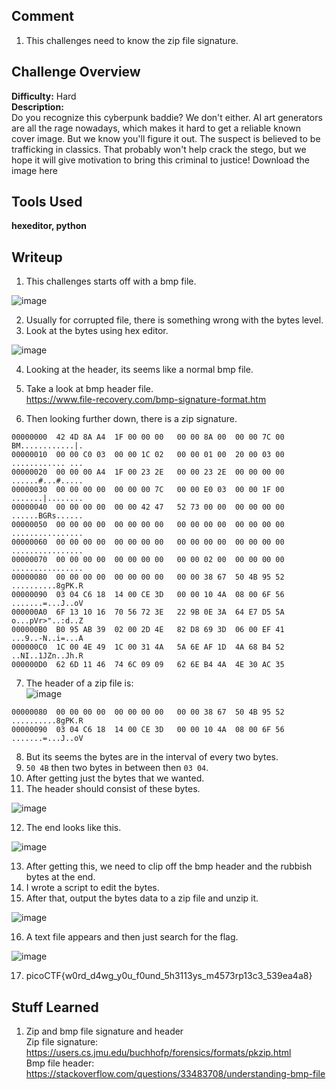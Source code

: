 ## Comment  
1. This challenges need to know the zip file signature.

## Challenge Overview  
**Difficulty:** Hard  
**Description:**   
Do you recognize this cyberpunk baddie? We don't either. AI art generators are all the rage nowadays, which makes it hard to get a reliable known cover image. But we know you'll figure it out. The suspect is believed to be trafficking in classics. That probably won't help crack the stego, but we hope it will give motivation to bring this criminal to justice!
Download the image here

## Tools Used  
**hexeditor, python**

## Writeup  
1. This challenges starts off with a bmp file.  

![image](https://github.com/user-attachments/assets/4f1a69b7-a84e-4fca-809b-829725e8310c)

2. Usually for corrupted file, there is something wrong with the bytes level.  
3. Look at the bytes using hex editor.  

![image](https://github.com/user-attachments/assets/0dcb0c54-8479-483d-8b8d-44ce61104d48)

4. Looking at the header, its seems like a normal bmp file.  
5. Take a look at bmp header file.  
https://www.file-recovery.com/bmp-signature-format.htm

6. Then looking further down, there is a zip signature.
```
00000000  42 4D 8A A4  1F 00 00 00   00 00 8A 00  00 00 7C 00                                                                                                                                                              BM............|.
00000010  00 00 C0 03  00 00 1C 02   00 00 01 00  20 00 03 00                                                                                                                                                              ............ ...
00000020  00 00 00 A4  1F 00 23 2E   00 00 23 2E  00 00 00 00                                                                                                                                                              ......#...#.....
00000030  00 00 00 00  00 00 00 7C   00 00 E0 03  00 00 1F 00                                                                                                                                                              .......|........
00000040  00 00 00 00  00 00 42 47   52 73 00 00  00 00 00 00                                                                                                                                                              ......BGRs......
00000050  00 00 00 00  00 00 00 00   00 00 00 00  00 00 00 00                                                                                                                                                              ................
00000060  00 00 00 00  00 00 00 00   00 00 00 00  00 00 00 00                                                                                                                                                              ................
00000070  00 00 00 00  00 00 00 00   00 00 02 00  00 00 00 00                                                                                                                                                              ................
00000080  00 00 00 00  00 00 00 00   00 00 38 67  50 4B 95 52                                                                                                                                                              ..........8gPK.R
00000090  03 04 C6 18  14 00 CE 3D   00 00 10 4A  08 00 6F 56                                                                                                                                                              .......=...J..oV
000000A0  6F 13 10 16  70 56 72 3E   22 9B 0E 3A  64 E7 D5 5A                                                                                                                                                              o...pVr>"..:d..Z
000000B0  B0 95 AB 39  02 00 2D 4E   82 D8 69 3D  06 00 EF 41                                                                                                                                                              ...9..-N..i=...A
000000C0  1C 00 4E 49  1C 00 31 4A   5A 6E AF 1D  4A 68 B4 52                                                                                                                                                              ..NI..1JZn..Jh.R
000000D0  62 6D 11 46  74 6C 09 09   62 6E B4 4A  4E 30 AC 35
```
7. The header of a zip file is:  
![image](https://github.com/user-attachments/assets/e9344bfd-2fbb-4b12-bac5-4a59c45665df)

```
00000080  00 00 00 00  00 00 00 00   00 00 38 67  50 4B 95 52                                                                                                                                                              ..........8gPK.R
00000090  03 04 C6 18  14 00 CE 3D   00 00 10 4A  08 00 6F 56                                                                                                                                                              .......=...J..oV
```
8. But its seems the bytes are in the interval of every two bytes.  
9. `50 4B` then two bytes in between then `03 04`.  
10. After getting just the bytes that we wanted.  
11. The header should consist of these bytes.  

![image](https://github.com/user-attachments/assets/154f46b7-8f58-46eb-ba39-a7d4939bbe75)

12. The end looks like this.  

![image](https://github.com/user-attachments/assets/1529d657-d1be-47fd-849e-22d565d0b2dd)

13. After getting this, we need to clip off the bmp header and the rubbish bytes at the end.  
14. I wrote a script to edit the bytes.  
15. After that, output the bytes data to a zip file and unzip it.
    
![image](https://github.com/user-attachments/assets/cb12abaf-cedc-4fe4-9565-a0bdf58c013f)

16. A text file appears and then just search for the flag.  

![image](https://github.com/user-attachments/assets/a33f4fc3-4403-4931-94fe-ac4f571f4b3d)

17. picoCTF{w0rd_d4wg_y0u_f0und_5h3113ys_m4573rp13c3_539ea4a8}  

## Stuff Learned  
1. Zip and bmp file signature and header  
Zip file signature: https://users.cs.jmu.edu/buchhofp/forensics/formats/pkzip.html  
Bmp file header: https://stackoverflow.com/questions/33483708/understanding-bmp-file  

